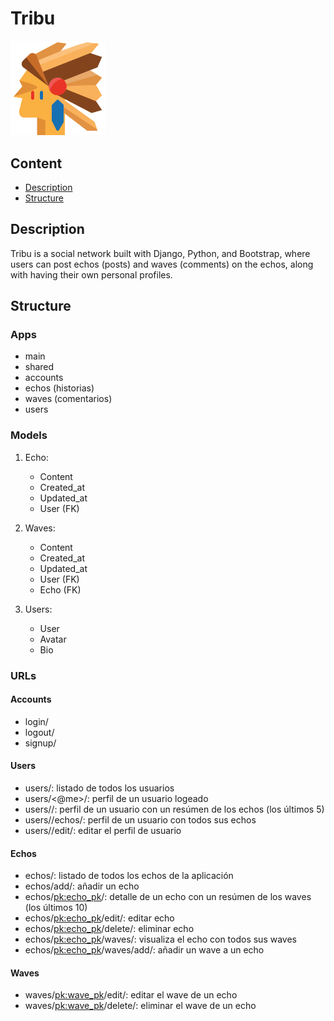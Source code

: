 # Tribu
<img src="shared/static/imgs/logo.png" alt="logo" width="30%">

## Content
- [Description](#description)
- [Structure](#structure)

## Description
Tribu is a social network built with Django, Python, and Bootstrap, where users can post echos (posts) and waves (comments) on the echos, along with having their own personal profiles.

## Structure
### Apps
- main
- shared
- accounts
- echos (historias)
- waves (comentarios)
- users

### Models
1. Echo:
   - Content
   - Created_at
   - Updated_at
   - User (FK)
    
2. Waves:
   - Content
   - Created_at
   - Updated_at
   - User (FK)
   - Echo (FK)
  
3. Users:
   - User
   - Avatar
   - Bio

### URLs

#### Accounts
- login/
- logout/
- signup/

#### Users
- users/: listado de todos los usuarios
- users/<@me>/: perfil de un usuario logeado
- users/<username>/: perfil de un usuario con un resúmen de los echos (los últimos 5)
- users/<username>/echos/: perfil de un usuario con todos sus echos
- users/<username>/edit/: editar el perfil de usuario

#### Echos
- echos/: listado de todos los echos de la aplicación
- echos/add/: añadir un echo
- echos/<pk:echo_pk>/: detalle de un echo con un resúmen de los waves (los últimos 10)
- echos/<pk:echo_pk>/edit/: editar echo
- echos/<pk:echo_pk>/delete/: eliminar echo
- echos/<pk:echo_pk>/waves/: visualiza el echo con todos sus waves
- echos/<pk:echo_pk>/waves/add/: añadir un wave a un echo

#### Waves
- waves/<pk:wave_pk>/edit/: editar el wave de un echo
- waves/<pk:wave_pk>/delete/: eliminar el wave de un echo
